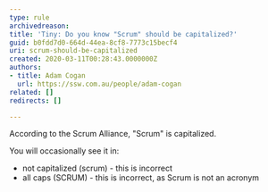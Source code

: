 ```yaml
---
type: rule
archivedreason: 
title: 'Tiny: Do you know "Scrum" should be capitalized?'
guid: b0fdd7d0-664d-44ea-8cf8-7773c15becf4
uri: scrum-should-be-capitalized
created: 2020-03-11T00:28:43.0000000Z
authors:
- title: Adam Cogan
  url: https://ssw.com.au/people/adam-cogan
related: []
redirects: []

---
```


According to the Scrum Alliance, "Scrum" is capitalized.

<!--endintro-->

You will occasionally see it in:

* not capitalized (scrum) - this is incorrect
* all caps (SCRUM) - this is incorrect, as Scrum is not an acronym
